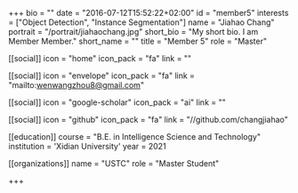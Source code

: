+++
bio = ""
date = "2016-07-12T15:52:22+02:00"
id = "member5"
interests = ["Object Detection", "Instance Segmentation"]
name = "Jiahao Chang"
portrait = "/portrait/jiahaochang.jpg"
short_bio = "My short bio. I am Member Member."
short_name = ""
title = "Member 5"
role = "Master"

[[social]]
    icon = "home"
    icon_pack = "fa"
    link = ""

[[social]]
    icon = "envelope"
    icon_pack = "fa"
    link = "mailto:wenwangzhou8@gmail.com"

[[social]]
    icon = "google-scholar"
    icon_pack = "ai"
    link = ""

[[social]]
    icon = "github"
    icon_pack = "fa"
    link = "//github.com/changjiahao"

[[education]]
    course = "B.E. in Intelligence Science and Technology"
    institution = 'Xidian University'
    year = 2021

[[organizations]]
    name = "USTC"
    role = "Master Student"

+++
